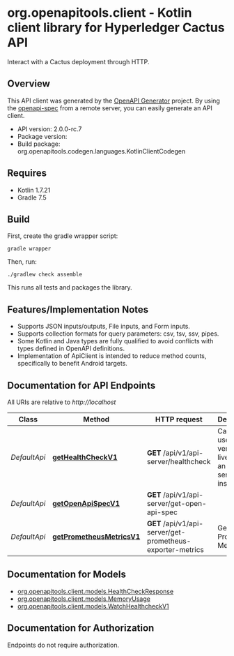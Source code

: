 # org.openapitools.client - Kotlin client library for Hyperledger Cactus API

Interact with a Cactus deployment through HTTP.

## Overview
This API client was generated by the [OpenAPI Generator](https://openapi-generator.tech) project.  By using the [openapi-spec](https://github.com/OAI/OpenAPI-Specification) from a remote server, you can easily generate an API client.

- API version: 2.0.0-rc.7
- Package version: 
- Build package: org.openapitools.codegen.languages.KotlinClientCodegen

## Requires

* Kotlin 1.7.21
* Gradle 7.5

## Build

First, create the gradle wrapper script:

```
gradle wrapper
```

Then, run:

```
./gradlew check assemble
```

This runs all tests and packages the library.

## Features/Implementation Notes

* Supports JSON inputs/outputs, File inputs, and Form inputs.
* Supports collection formats for query parameters: csv, tsv, ssv, pipes.
* Some Kotlin and Java types are fully qualified to avoid conflicts with types defined in OpenAPI definitions.
* Implementation of ApiClient is intended to reduce method counts, specifically to benefit Android targets.

<a id="documentation-for-api-endpoints"></a>
## Documentation for API Endpoints

All URIs are relative to *http://localhost*

Class | Method | HTTP request | Description
------------ | ------------- | ------------- | -------------
*DefaultApi* | [**getHealthCheckV1**](docs/DefaultApi.md#gethealthcheckv1) | **GET** /api/v1/api-server/healthcheck | Can be used to verify liveness of an API server instance
*DefaultApi* | [**getOpenApiSpecV1**](docs/DefaultApi.md#getopenapispecv1) | **GET** /api/v1/api-server/get-open-api-spec | 
*DefaultApi* | [**getPrometheusMetricsV1**](docs/DefaultApi.md#getprometheusmetricsv1) | **GET** /api/v1/api-server/get-prometheus-exporter-metrics | Get the Prometheus Metrics


<a id="documentation-for-models"></a>
## Documentation for Models

 - [org.openapitools.client.models.HealthCheckResponse](docs/HealthCheckResponse.md)
 - [org.openapitools.client.models.MemoryUsage](docs/MemoryUsage.md)
 - [org.openapitools.client.models.WatchHealthcheckV1](docs/WatchHealthcheckV1.md)


<a id="documentation-for-authorization"></a>
## Documentation for Authorization

Endpoints do not require authorization.

